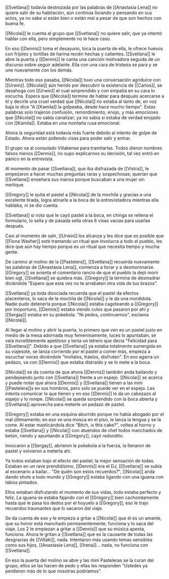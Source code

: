[[Svetlana]] todavía destrozada por las palabras de [[Anastasia Lena]] no quiere salir de su habitación, aún continúa llorando y pensando en sus actos, ya no sabe si están bien o están mal a pesar de que son hechos con buena fe.

[[Nicolai]] le cuenta al grupo que [[Svetlana]] no quiere salir, que ya intentó hablar con ella, pero simplemente no le hace caso.

En eso [[Dennis]] toma el desayuno, toca la puerta de ella, le ofrece huevos con frijoles y tortillas de harina recién hechas y calientes. [[Svetlana]] le abre la puerta y [[Dennis]] le canta una canción motivadora seguida de un discurso sobre seguir adelante. Ella con una cara de tristeza se para y se une nuevamente con los demás.

Mientras todo eso pasaba, [[Nicolai]] tuvo una conversación agridulce con [[Urwin]].
[[Nicolai]] aún herido por descubrir la existencia de [[Carlos]], se desahoga con [[Urwin]] el cual sorprendido y con empatía en su cara lo escucha. Espera que [[Nicolai]] termine de hablar para después acercarse a él y decirle una cruel verdad que [[Nicolai]] no estaba al tanto de, en voz baja le dice "A [[Kamila]] la golpeaba, desde hace mucho tiempo". Estas palabras solo trajeron confusión, remordimiento, enojo, y más emociones que [[Nicolai]] no sabía canalizar; ya no sabía si estaba de verdad enojado con [[Kamila]]. Estaba en una montaña rusa emocional.

Ahora la seguridad está todavía más fuerte debido al intento de golpe de Estado. Ahora están pidiendo visas para poder salir y entrar.

El grupo va al consulado Villakense para tramitarlas. Todos dieron nombres falsos menos [[Dennis]], no supo explicarnos su decisión, tal vez entró en pánico en la entrevista.

Al momento de pasar [[Svetlana]], que iba disfrazada de [[Vistra]], le empezaron a hacer muchas preguntas raras y sospechosas; querían que [[Svetlana]] enseñara sus manos porque buscaban a una mujer sin meñique.

[[Gregory]] le quita el pastel a [[Nicolai]] de la mochila y gracias a una excelente tirada, logra atinarle a la boca de la entrevistadora mientras ella hablaba, ni se dio cuenta.

[[Svetlana]] si nota que le cayó pastel a la boca, en chinga se rellena el formulario, lo sella y de pasada sella otras 6 visas vacías para usarlas después.

Casi al momento de salir, [[Urwin]] los alcanza y les dice que es posible que [[Fiona Washer]] esté tramando un ritual que involucra a todo el pueblo, les dice que aún hay tiempo porque es un ritual que necesita tiempo y mucha gente.

De camino al molino de la [[Pastelera]], [[Svetlana]] recuerda nuevamente las palabras de [[Anastasia Lena]], comienza a llorar y a desmoronarse. [[Gregory]] se avienta el comentario rancio de que el pueblo la dejó morir bien ogt, [[Svetlana]] se quiebra más. [[Gregory]] la termina de desmadrar diciéndole "Espero que esta vez no te arrebaten otra vida de tus brazos".

[[Svetlana]] ya toda disociada recuerda que el pastel da efectos placenteros, lo saca de la mochila de [[Nicolai]] y le da una mordidota. Nadie pudo detenerla porque [[Nicolai]] estaba cagoteando a [[Gregory]] por inoportuno, [[Dennis]] estaba viendo culos que pasaron por ahí y [[Sergay]] estaba en su pokebola. "Ni pedos, continuemos", exclama [[Nicolai]].

Al llegar al molino y abrir la puerta, lo primero que ven es un pastel justo en medio de la mesa adornada muy femeninamente, luces lo apuntaban, se veía increíblemente apetitoso y tenía un letrero que decía "Felicidad para [[Svetlana]]".
Debido a que [[Svetlana]] ya estaba totalmente sumergida en su viajesote, se lanza corriendo por el pastel a comer más, empieza a escuchar voces diciéndole "Invítalos, tráelos, disfruten". En eso agarra un pedazo, va con [[Dennis]] que estaba distraído y se lo mete a la boca.

[[Nicolai]] se da cuenta de que ahora [[Dennis]] también anda bailando y pendejeando junto con [[Svetlana]] frente a un espejo. [[Nicolai]] se acerca y puede notar que ahora [[Dennis]] y [[Svetlana]] tienen a las mini [[Pastelera]]s en sus hombros, pero solo se puede ver en el espejo. Les intenta comunicar lo que tienen y en eso [[Dennis]] le da un cabezazo al espejo y lo rompe. [[Nicolai]] se queda sorprendido con la boca abierta y [[Svetlana]] aprovecha para meterle un pedazo de pastel.

[[Gregory]] estaba en una esquina aburrido porque no había abogado por el mal últimamente; en eso ve una mosca en el piso, le lanza la lengua y se la come. Al estar masticándola dice "Bitch, is this cake?", voltea al horno y estaba [[Svetlana]] y [[Nicolai]] con atuendos de chef todos manchados de betún, riendo y apuntando a [[Gregory]], cayó redondito.

Invocaron a [[Sergay]], abrieron la pokebola a la fuerza, la llenaron de pastel y volvieron a meterla ahí.

Ya todos estaban bajo el efecto del pastel; la mejor sensación de todas. Estaban en un rave prendidísimo, [[Dennis]] era el DJ, [[Svetlana]] se subía al escenario a bailar... "De quién son estos recuerdos?", [[Nicolai]] anda dando shots a todo mundo y [[Gregory]] estaba ligando con una iguana con labios pintados.

Ellos estaban disfrutando el momento de sus vidas, todo estaba perfecto y feliz. La iguana se estaba fajando con el [[Gregory]] bien cachondamente hasta que le pasa los dedos por el hoyuelo a [[Gregory]]; eso le trajo recuerdos traumantes que lo sacaron del viaje.

Se da cuenta de eso y le empieza a gritar a [[Nicolai]] que él es un amante, que su honor está manchado permanentemente; funciona y lo saca del viaje. Los 2 le empiezan a gritar a [[Dennis]] que su música apesta, funciona. Ahora le gritan a [[Svetlana]] que es la causante de todas las desgracias de [[Villaki]], nada. Intentaron más usando temas sensibles como sus hijos, [[Anastasia Lena]], [[Irena]]... nada, no funciona con [[Svetlana]].

En eso la puerta del molino se abre y las mini Pasteleras se la curan del grupo, ellos se las hacen de pedo y ellas les responden "Ustedes ya perdieron más de lo que nosotras podríamos".